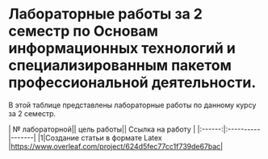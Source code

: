 # Лабораторные работы за 2 семестр по Основам информационных технологий и специализированным пакетом профессиональной деятельности.
В этой таблице представлены лабораторные работы по данному курсу за 2 семестр.

| № лабораторной|| цель работы|| Ссылка на работу | 
|:------:|:----------|-------|
|1|Создание статьи в формате Latex |https://www.overleaf.com/project/624d5fec77cc1f739de67bac|
